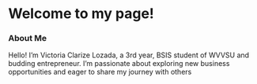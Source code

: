 <!DOCTYPE html>
<html lang="en">
<head>
    <meta charset="UTF-8">
    <meta name="viewport" content="width=device-width, initial-scale=1.0">
  </head>
<body>
    <p>
    <h1>Welcome to my page!</h1>
        <h3> About Me</h3>
    <p>Hello! I’m Victoria Clarize Lozada, a 3rd year, BSIS student of WVVSU and budding entrepreneur. I’m passionate about exploring new business opportunities and eager to share my journey with others</p>

</body>
</html>
